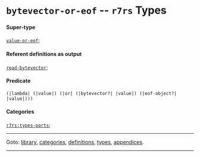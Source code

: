 

<a id='type__r7rs__bytevector-or-eof'></a>

# `bytevector-or-eof` -- `r7rs` Types


#### Super-type

[`value-or-eof`](../../r7rs/types/value-or-eof.md#type__r7rs__value-or-eof);


#### Referent definitions as output

[`read-bytevector`](../../r7rs/definitions/read-bytevector.md#definition__r7rs__read-bytevector);


#### Predicate

```
(|lambda| (|value|) (|or| (|bytevector?| |value|) (|eof-object?| |value|)))
```


#### Categories

[`r7rs:types-ports`](../../r7rs/categories/r7rs_3a_types-ports.md#category__r7rs__r7rs_3a_types-ports);

----

Goto: [library](../../r7rs/_index.md#library__r7rs), [categories](../../r7rs/categories/_index.md#toc__r7rs__categories), [definitions](../../r7rs/definitions/_index.md#toc__r7rs__definitions), [types](../../r7rs/types/_index.md#toc__r7rs__types), [appendices](../../r7rs/appendices/_index.md#toc__r7rs__appendices).

----

